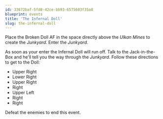 ```yaml
---
id: 33672baf-5fd8-42ce-bb93-6575603f35a8
blueprint: events
title: 'The Infernal Doll'
slug: the-infernal-doll
---
```

Place the Broken Doll AF in the space directly above the *Ulkan Mines* to create the *Junkyard*. Enter the *Junkyard*.

As soon as your enter the Infernal Doll will run off. Talk to the Jack-in-the-Box and he'll tell you the way through the *Junkyard*. Follow these directions to get to the Doll:

* Upper Right
* Lower Right
* Upper Right
* Right
* Upper Left
* Right
* Right

Defeat the enemies to end this event.